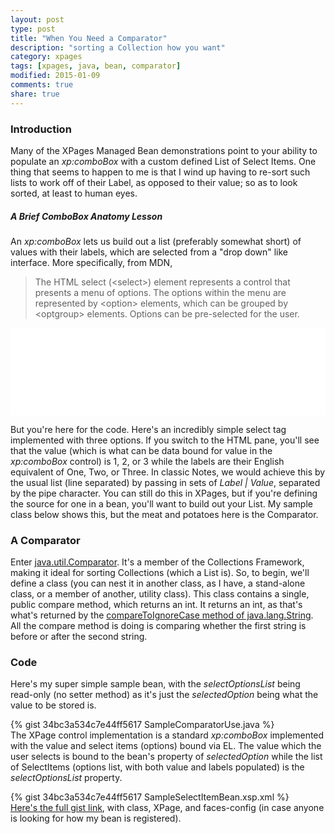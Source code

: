 ```yaml
---
layout: post
type: post
title: "When You Need a Comparator"
description: "sorting a Collection how you want"
category: xpages
tags: [xpages, java, bean, comparator]
modified: 2015-01-09
comments: true
share: true
---
```


### Introduction
Many of the XPages Managed Bean demonstrations point to your ability to populate an _xp:comboBox_ with a custom defined <span data-toggle="tooltip" title="java.util.ArrayList">List</span> of <span data-toggle="tooltip" title="javax.faces.model.SelectItem">Select Items</span>. One thing that seems to happen to me is that I wind up having to re-sort such lists to work off of their Label, as opposed to their value; so as to look sorted, at least to human eyes.

##### A Brief ComboBox Anatomy Lesson
An _xp:comboBox_ lets us build out a list (preferably somewhat short) of values with their labels, which are selected from a "drop down" like interface. More specifically, from MDN,

<blockquote>
The HTML select (&lt;select&gt;) element represents a control that presents a menu of options. The options within the menu are represented by &lt;option&gt; elements, which can be grouped by &lt;optgroup&gt; elements. Options can be pre-selected for the user.
</blockquote>

<iframe width="100%" height="140" src="//jsfiddle.net/edm00se/acchh2kv/embedded/result,html/" allowfullscreen="allowfullscreen" frameborder="0"></iframe>

But you're here for the code. Here's an incredibly simple select tag implemented with three options. If you switch to the HTML pane, you'll see that the value (which is what can be data bound for value in the _xp:comboBox_ control) is 1, 2, or 3 while the labels are their English equivalent of One, Two, or Three. In classic Notes, we would achieve this by the usual list (line separated) by passing in sets of _Label &#124; Value_, separated by the pipe character. You can still do this in XPages, but if you're defining the source for one in a bean, you'll want to build out your List<SelectItem>. My sample class below shows this, but the meat and potatoes here is the Comparator.

### A Comparator
Enter [java.util.Comparator](//docs.oracle.com/javase/7/docs/api/java/util/Comparator.html). It's a member of the Collections Framework, making it ideal for sorting Collections (which a List is). So, to begin, we'll define a class (you can nest it in another class, as I have, a stand-alone class, or a member of another, utility class). This class contains a single, public compare method, which returns an int. It returns an int, as that's what's returned by the [compareToIgnoreCase method of java.lang.String](//docs.oracle.com/javase/7/docs/api/java/lang/String.html#compareToIgnoreCase(java.lang.String)). All the compare method is doing is comparing whether the first string is before or after the second string.

### Code
Here's my super simple sample bean, with the _selectOptionsList_ being read-only (no setter method) as it's just the _selectedOption_ being what the value to be stored is.

{% gist 34bc3a534c7e44ff5617 SampleComparatorUse.java %}
<br />
The XPage control implementation is a standard _xp:comboBox_ implemented with the value and select items (options) bound via EL. The value which the user selects is bound to the bean's property of _selectedOption_ while the list of SelectItems (options list, with both value and labels populated) is the _selectOptionsList_ property.

{% gist 34bc3a534c7e44ff5617 SampleSelectItemBean.xsp.xml %}
<br />
[Here's the full gist link](//gist.github.com/edm00se/34bc3a534c7e44ff5617), with class, XPage, and faces-config (in case anyone is looking for how my bean is registered).